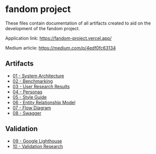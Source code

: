 # fandom project

These files contain documentation of all artifacts created to aid on the development of the fandom project.

Application link: https://fandom-project.vercel.app/

Medium article: https://medium.com/p/4edf0fc63134

## Artifacts 

- [01 - System Architecture](system-architecture.md)
- [02 - Benchmarking](benchmarking.md)
- [03 - User Research Results](user-research-results.md)
- [04 - Personas](personas.md)
- [05 - Style Guide](style-guide.md)
- [06 - Entity Relationship Model](entity-relationship-model.md)
- [07 - Flow Diagram](flow-diagram.md)
- [08 - Swagger](swagger.md)

## Validation
- [09 - Google Lighthouse](lighthouse.md)
- [10 - Validation Research](validation-research.md)

